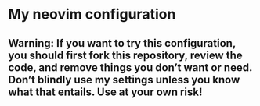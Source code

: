 # My neovim configuration

## Warning: If you want to try this configuration, you should first fork this repository, review the code, and remove things you don’t want or need. Don’t blindly use my settings unless you know what that entails. Use at your own risk!
